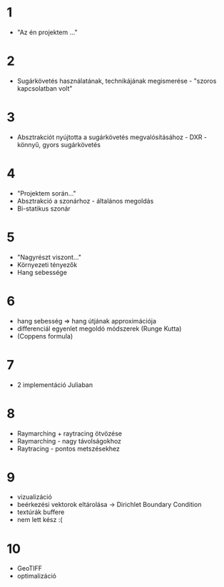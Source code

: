 # 1
- "Az én projektem ..."
# 2
- Sugárkövetés használatának, technikájának megismerése - "szoros kapcsolatban volt"
# 3
- Absztrakciót nyújtotta a sugárkövetés megvalósításához - DXR - könnyű, gyors sugárkövetés
# 4
- "Projektem során..."
- Absztrakció a szonárhoz - általános megoldás
- Bi-statikus szonár

# 5
- "Nagyrészt viszont..."
- Környezeti tényezők 
- Hang sebessége

# 6
- hang sebesség => hang útjának approximációja
- differenciál egyenlet megoldó módszerek (Runge Kutta)
- (Coppens formula)
# 7 
- 2 implementáció Juliaban

# 8 
- Raymarching + raytracing ötvözése
- Raymarching - nagy távolságokhoz
- Raytracing - pontos metszésekhez

# 9 
- vizualizáció
- beérkezési vektorok eltárolása -> Dirichlet Boundary Condition 
- textúrák buffere
- nem lett kész :(
# 10 
- GeoTIFF
- optimalizáció